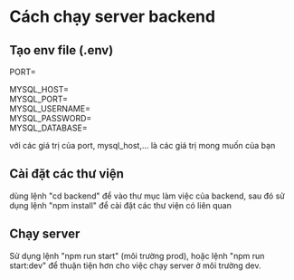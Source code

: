 # Cách chạy server backend

## Tạo env file (.env)

PORT=<br>

MYSQL_HOST=<br>
MYSQL_PORT=<br>
MYSQL_USERNAME=<br>
MYSQL_PASSWORD=<br>
MYSQL_DATABASE=<br>

với các giá trị của port, mysql_host,... là các giá trị mong muốn của bạn

## Cài đặt các thư viện

dùng lệnh "cd backend" để vào thư mục làm việc của backend, sau đó sử dụng lệnh "npm install" để cài đặt các thư viện có liên quan

## Chạy server

Sử dụng lệnh "npm run start" (môi trường prod), hoặc lệnh "npm run start:dev" để thuận tiện hơn cho việc chạy server ở môi trường dev.
